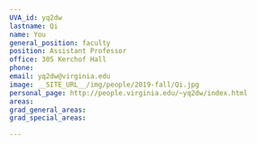 ```yaml
---
UVA_id: yq2dw
lastname: Qi
name: You
general_position: faculty
position: Assistant Professor
office: 305 Kerchof Hall
phone: 
email: yq2dw@virginia.edu
image: __SITE_URL__/img/people/2019-fall/Qi.jpg
personal_page: http://people.virginia.edu/~yq2dw/index.html
areas:
grad_general_areas:
grad_special_areas:

---
```


